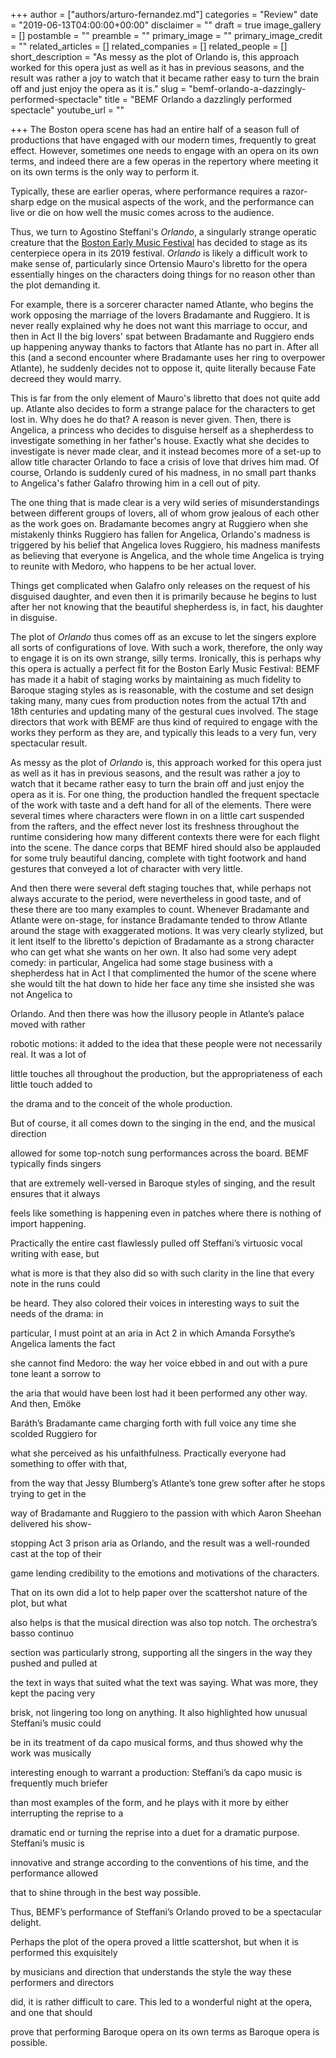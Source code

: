 +++
author = ["authors/arturo-fernandez.md"]
categories = "Review"
date = "2019-06-13T04:00:00+00:00"
disclaimer = ""
draft = true
image_gallery = []
postamble = ""
preamble = ""
primary_image = ""
primary_image_credit = ""
related_articles = []
related_companies = []
related_people = []
short_description = "As messy as the plot of Orlando is, this approach worked for this opera just as well as it has in previous seasons, and the result was rather a joy to watch that it became rather easy to turn the brain off and just enjoy the opera as it is."
slug = "bemf-orlando-a-dazzingly-performed-spectacle"
title = "BEMF Orlando a dazzlingly performed spectacle"
youtube_url = ""

+++
The Boston opera scene has had an entire half of a season full of productions that have engaged with our modern times, frequently to great effect. However, sometimes one needs to engage with an opera on its own terms, and indeed there are a few operas in the repertory where meeting it on its own terms is the only way to perform it. 

Typically, these are earlier operas, where performance requires a razor-sharp edge on the musical aspects of the work, and the performance can live or die on how well the music comes across to the audience.

Thus, we turn to Agostino Steffani's _Orlando_, a singularly strange operatic creature that the [Boston Early Music Festival](https://bemf.org/2019-festival/) has decided to stage as its centerpiece opera in its 2019 festival. _Orlando_ is likely a difficult work to make sense of, particularly since Ortensio Mauro's libretto for the opera essentially hinges on the characters doing things for no reason other than the plot demanding it. 

For example, there is a sorcerer character named Atlante, who begins the work opposing the marriage of the lovers Bradamante and Ruggiero. It is never really explained why he does not want this marriage to occur, and then in Act II the big lovers' spat between Bradamante and Ruggiero ends up happening anyway thanks to factors that Atlante has no part in. After all this (and a second encounter where Bradamante uses her ring to overpower Atlante), he suddenly decides not to oppose it, quite literally because Fate decreed they would marry.

This is far from the only element of Mauro's libretto that does not quite add up. Atlante also decides to form a strange palace for the characters to get lost in. Why does he do that? A reason is never given. Then, there is Angelica, a princess who decides to disguise herself as a shepherdess to investigate something in her father's house. Exactly what she decides to investigate is never made clear, and it instead becomes more of a set-up to allow title character Orlando to face a crisis of love that drives him mad. Of course, Orlando is suddenly cured of his madness, in no small part thanks to Angelica's father Galafro throwing him in a cell out of pity. 

The one thing that is made clear is a very wild series of misunderstandings between different groups of lovers, all of whom grow jealous of each other as the work goes on. Bradamante becomes angry at Ruggiero when she mistakenly thinks Ruggiero has fallen for Angelica, Orlando's madness is triggered by his belief that Angelica loves Ruggiero, his madness manifests as believing that everyone is Angelica, and the whole time Angelica is trying to reunite with Medoro, who happens to be her actual lover. 

Things get complicated when Galafro only releases on the request of his disguised daughter, and even then it is primarily because he begins to lust after her not knowing that the beautiful shepherdess is, in fact, his daughter in disguise.

The plot of _Orlando_ thus comes off as an excuse to let the singers explore all sorts of configurations of love. With such a work, therefore, the only way to engage it is on its own strange, silly terms. Ironically, this is perhaps why this opera is actually a perfect fit for the Boston Early Music Festival: BEMF has made it a habit of staging works by maintaining as much fidelity to Baroque staging styles as is reasonable, with the costume and set design taking many, many cues from production notes from the actual 17th and 18th centuries and updating many of the gestural cues involved. The stage directors that work with BEMF are thus kind of required to engage with the works they perform as they are, and typically this leads to a very fun, very spectacular result.

As messy as the plot of _Orlando_ is, this approach worked for this opera just as well as it has in previous seasons, and the result was rather a joy to watch that it became rather easy to turn the brain off and just enjoy the opera as it is. For one thing, the production handled the frequent spectacle of the work with taste and a deft hand for all of the elements. There were several times where characters were flown in on a little cart suspended from the rafters, and the effect never lost its freshness throughout the runtime considering how many different contexts there were for each flight into the scene. The dance corps that BEMF hired should also be applauded for some truly beautiful dancing, complete with tight footwork and hand gestures that conveyed a lot of character with very little.

And then there were several deft staging touches that, while perhaps not always accurate to the period, were nevertheless in good taste, and of these there are too many examples to count. Whenever Bradamante and Atlante were on-stage, for instance Bradamante tended to throw Atlante around the stage with exaggerated motions. It was very clearly stylized, but it lent itself to the libretto's depiction of Bradamante as a strong character who can get what she wants on her own. It also had some very adept comedy: in particular, Angelica had some stage business with a shepherdess hat in Act I that complimented the humor of the scene where she would tilt the hat down to hide her face any time she insisted she was not Angelica to

Orlando. And then there was how the illusory people in Atlante’s palace moved with rather

robotic motions: it added to the idea that these people were not necessarily real. It was a lot of

little touches all throughout the production, but the appropriateness of each little touch added to

the drama and to the conceit of the whole production.

But of course, it all comes down to the singing in the end, and the musical direction

allowed for some top-notch sung performances across the board. BEMF typically finds singers

that are extremely well-versed in Baroque styles of singing, and the result ensures that it always

feels like something is happening even in patches where there is nothing of import happening.

Practically the entire cast flawlessly pulled off Steffani’s virtuosic vocal writing with ease, but

what is more is that they also did so with such clarity in the line that every note in the runs could

be heard. They also colored their voices in interesting ways to suit the needs of the drama: in

particular, I must point at an aria in Act 2 in which Amanda Forsythe’s Angelica laments the fact

she cannot find Medoro: the way her voice ebbed in and out with a pure tone leant a sorrow to

the aria that would have been lost had it been performed any other way. And then, Emöke

Baráth’s Bradamante came charging forth with full voice any time she scolded Ruggiero for

what she perceived as his unfaithfulness. Practically everyone had something to offer with that,

from the way that Jessy Blumberg’s Atlante’s tone grew softer after he stops trying to get in the

way of Bradamante and Ruggiero to the passion with which Aaron Sheehan delivered his show-

stopping Act 3 prison aria as Orlando, and the result was a well-rounded cast at the top of their

game lending credibility to the emotions and motivations of the characters.

That on its own did a lot to help paper over the scattershot nature of the plot, but what

also helps is that the musical direction was also top notch. The orchestra’s basso continuo

section was particularly strong, supporting all the singers in the way they pushed and pulled at

the text in ways that suited what the text was saying. What was more, they kept the pacing very

brisk, not lingering too long on anything. It also highlighted how unusual Steffani’s music could

be in its treatment of da capo musical forms, and thus showed why the work was musically

interesting enough to warrant a production: Steffani’s da capo music is frequently much briefer

than most examples of the form, and he plays with it more by either interrupting the reprise to a

dramatic end or turning the reprise into a duet for a dramatic purpose. Steffani’s music is

innovative and strange according to the conventions of his time, and the performance allowed

that to shine through in the best way possible.

Thus, BEMF’s performance of Steffani’s Orlando proved to be a spectacular delight.

Perhaps the plot of the opera proved a little scattershot, but when it is performed this exquisitely

by musicians and direction that understands the style the way these performers and directors

did, it is rather difficult to care. This led to a wonderful night at the opera, and one that should

prove that performing Baroque opera on its own terms as Baroque opera is possible.